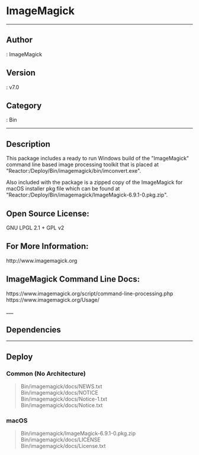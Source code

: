 # ImageMagick
___

## Author
 : ImageMagick

## Version
 : v7.0

## Category
 : Bin
___

## Description
<p>This package includes a ready to run Windows build of the "ImageMagick" command line based image processing toolkit that is placed at "Reactor:/Deploy/Bin/imagemagick/bin/imconvert.exe".</p>
	
<p>Also included with the package is a zipped copy of the ImageMagick for macOS installer pkg file which can be found at 
"Reactor:/Deploy/Bin/imagemagick/ImageMagick-6.9.1-0.pkg.zip".</p>

<h2>Open Source License:</h2>
<p>GNU LPGL 2.1 + GPL v2<br>

<h2>For More Information:</h2>
<p>http://www.imagemagick.org</p>

<h2>ImageMagick Command Line Docs:</h2>
<p>https://www.imagemagick.org/script/command-line-processing.php<br>
https://www.imagemagick.org/Usage/</p>
___

## Dependencies


___

## Deploy

### Common (No Architecture)

> Bin/imagemagick/docs/NEWS.txt  
> Bin/imagemagick/docs/NOTICE  
> Bin/imagemagick/docs/Notice-1.txt  
> Bin/imagemagick/docs/Notice.txt  

### macOS

> Bin/imagemagick/ImageMagick-6.9.1-0.pkg.zip  
> Bin/imagemagick/docs/LICENSE  
> Bin/imagemagick/docs/License.txt  
